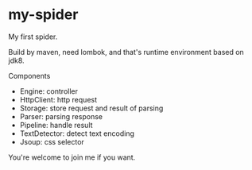 # my-spider

My first spider.

Build by maven, need lombok, and that's runtime environment based on jdk8.

Components

- Engine: controller
- HttpClient: http request
- Storage: store request and result of parsing
- Parser: parsing response
- Pipeline: handle result
- TextDetector: detect text encoding
- Jsoup: css selector

You're welcome to join me if you want. 
